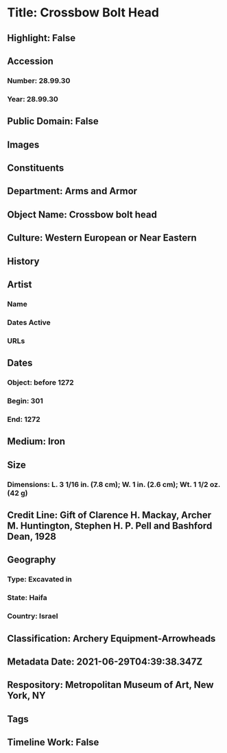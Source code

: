 # Title: Crossbow Bolt Head
## Highlight: False
## Accession
### Number: 28.99.30
### Year: 28.99.30
## Public Domain: False
## Images
## Constituents
## Department: Arms and Armor
## Object Name: Crossbow bolt head
## Culture: Western European or Near Eastern
## History
## Artist
### Name
### Dates Active
### URLs
## Dates
### Object: before 1272
### Begin: 301
### End: 1272
## Medium: Iron
## Size
### Dimensions: L. 3 1/16 in. (7.8 cm); W. 1 in. (2.6 cm); Wt. 1 1/2 oz. (42 g)
## Credit Line: Gift of Clarence H. Mackay, Archer M. Huntington, Stephen H. P. Pell and Bashford Dean, 1928
## Geography
### Type: Excavated in
### State: Haifa
### Country: Israel
## Classification: Archery Equipment-Arrowheads
## Metadata Date: 2021-06-29T04:39:38.347Z
## Respository: Metropolitan Museum of Art, New York, NY
## Tags
## Timeline Work: False